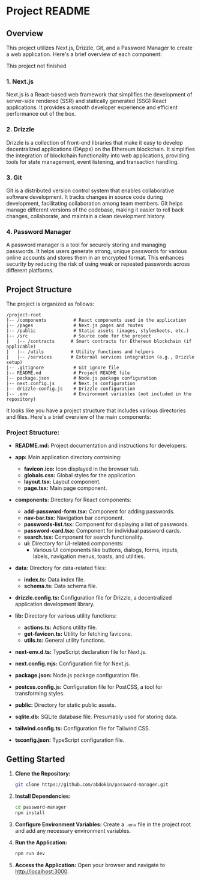 # Project README

## Overview 

This project utilizes Next.js, Drizzle, Git, and a Password Manager to create a web application. Here's a brief overview of each component:

This project not finished
### 1. Next.js

Next.js is a React-based web framework that simplifies the development of server-side rendered (SSR) and statically generated (SSG) React applications. It provides a smooth developer experience and efficient performance out of the box.

### 2. Drizzle

Drizzle is a collection of front-end libraries that make it easy to develop decentralized applications (DApps) on the Ethereum blockchain. It simplifies the integration of blockchain functionality into web applications, providing tools for state management, event listening, and transaction handling.

### 3. Git

Git is a distributed version control system that enables collaborative software development. It tracks changes in source code during development, facilitating collaboration among team members. Git helps manage different versions of the codebase, making it easier to roll back changes, collaborate, and maintain a clean development history.

### 4. Password Manager

A password manager is a tool for securely storing and managing passwords. It helps users generate strong, unique passwords for various online accounts and stores them in an encrypted format. This enhances security by reducing the risk of using weak or repeated passwords across different platforms.

## Project Structure

The project is organized as follows:

```
/project-root
|-- /components          # React components used in the application
|-- /pages               # Next.js pages and routes
|-- /public              # Static assets (images, stylesheets, etc.)
|-- /src                 # Source code for the project
|   |-- /contracts      # Smart contracts for Ethereum blockchain (if applicable)
|   |-- /utils          # Utility functions and helpers
|   |-- /services       # External services integration (e.g., Drizzle setup)
|-- .gitignore           # Git ignore file
|-- README.md            # Project README file
|-- package.json         # Node.js package configuration
|-- next.config.js       # Next.js configuration
|-- drizzle-config.js    # Drizzle configuration
|-- .env                 # Environment variables (not included in the repository)
```
It looks like you have a project structure that includes various directories and files. Here's a brief overview of the main components:

### Project Structure:

- **README.md:** Project documentation and instructions for developers.
  
- **app:** Main application directory containing:
  - **favicon.ico:** Icon displayed in the browser tab.
  - **globals.css:** Global styles for the application.
  - **layout.tsx:** Layout component.
  - **page.tsx:** Main page component.
- **components:** Directory for React components:
  - **add-password-form.tsx:** Component for adding passwords.
  - **nav-bar.tsx:** Navigation bar component.
  - **passwords-list.tsx:** Component for displaying a list of passwords.
  - **password-card.tsx:** Component for individual password cards.
  - **search.tsx:** Component for search functionality.
  - **ui:** Directory for UI-related components:
    - Various UI components like buttons, dialogs, forms, inputs, labels, navigation menus, toasts, and utilities.
- **data:** Directory for data-related files:
  - **index.ts:** Data index file.
  - **schema.ts:** Data schema file.

- **drizzle.config.ts:** Configuration file for Drizzle, a decentralized application development library.

- **lib:** Directory for various utility functions:
  - **actions.ts:** Actions utility file.
  - **get-favicon.ts:** Utility for fetching favicons.
  - **utils.ts:** General utility functions.

- **next-env.d.ts:** TypeScript declaration file for Next.js.

- **next.config.mjs:** Configuration file for Next.js.

- **package.json:** Node.js package configuration file.

- **postcss.config.js:** Configuration file for PostCSS, a tool for transforming styles.

- **public:** Directory for static public assets.

- **sqlite.db:** SQLite database file. Presumably used for storing data.

- **tailwind.config.ts:** Configuration file for Tailwind CSS.

- **tsconfig.json:** TypeScript configuration file.


## Getting Started

1. **Clone the Repository:**
   ```bash
   git clone https://github.com/abdokin/password-manager.git
   ```

2. **Install Dependencies:**
   ```bash
   cd password-manager
   npm install
   ```

3. **Configure Environment Variables:**
   Create a `.env` file in the project root and add any necessary environment variables.

4. **Run the Application:**
   ```bash
   npm run dev
   ```

5. **Access the Application:**
   Open your browser and navigate to [http://localhost:3000](http://localhost:3000).

